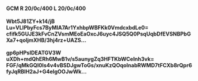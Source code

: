 #### GCM R 20/0c/400 L 20/0c/400
**Wbt5J81ZY+k14/jB**<br/>**Lu+VLlPbyFcs7ByMIA7Ar1YxhbpWBFKk0VmdcxbdLe0=**<br/>**cfifk5GUJE3kFvCnZVsmMEoEaOxcJ6uyc4JSQ5Q0PsqUqbDfEVSNBPbGXa7+qoIjmXHB/3hj4rz+UAZS...**<br/><br/>
**gp6pHPsIDEATGV3W**<br/>**uXDh+mdQhERh6MwB1v/s5aunygZq3HFTKbWCeInh3vk=**<br/>**FGF/qMkGQl0Is4v4vBSDJgwToGs/xnuKzQOqoInabRWMD7tFCXb8rQpr6fyJqRBlH2aJ+G4eIgOOJwWk...**
